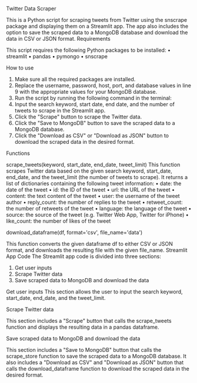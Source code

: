 Twitter Data Scraper

This is a Python script for scraping tweets from Twitter using the snscrape package and displaying them on a Streamlit app. The app also includes the option to save the scraped data to a MongoDB database and download the data in CSV or JSON format.
Requirements

This script requires the following Python packages to be installed:
•	streamlit
•	pandas
•	pymongo
•	snscrape


How to use

1.	Make sure all the required packages are installed.
2.	Replace the username, password, host, port, and database values in line 9 with the appropriate values for your MongoDB database.
3.	Run the script by running the following command in the terminal:
4.	Input the search keyword, start date, end date, and the number of tweets to scrape in the Streamlit app.
5.	Click the "Scrape" button to scrape the Twitter data.
6.	Click the "Save to MongoDB" button to save the scraped data to a MongoDB database.
7.	Click the "Download as CSV" or "Download as JSON" button to download the scraped data in the desired format.


Functions


scrape_tweets(keyword, start_date, end_date, tweet_limit)
  This function scrapes Twitter data based on the given search keyword, start_date, end_date, and the tweet_limit (the number of tweets to scrape). 
It returns a list of dictionaries containing the following tweet information:
•	date: the date of the tweet
•	id: the ID of the tweet
•	url: the URL of the tweet
•	content: the text content of the tweet
•	user: the username of the tweet author
•	reply_count: the number of replies to the tweet
•	retweet_count: the number of retweets of the tweet
•	language: the language of the tweet
•	source: the source of the tweet (e.g. Twitter Web App, Twitter for iPhone)
•	like_count: the number of likes of the tweet

download_dataframe(df, format='csv', file_name='data')

  This function converts the given dataframe df to either CSV or JSON format, and downloads the resulting file with the given file_name.
Streamlit App Code
The Streamlit app code is divided into three sections:
1.	Get user inputs
2.	Scrape Twitter data
3.	Save scraped data to MongoDB and download the data

Get user inputs
  This section allows the user to input the search keyword, start_date, end_date, and the tweet_limit.
  
Scrape Twitter data

  This section includes a "Scrape" button that calls the scrape_tweets function and displays the resulting data in a pandas dataframe.
  
Save scraped data to MongoDB and download the data

  This section includes a "Save to MongoDB" button that calls the scrape_store function to save the scraped data to a MongoDB database. 
It also includes a "Download as CSV" and "Download as JSON" button that calls the download_dataframe function to download the scraped data in the desired format.

